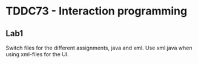 # TDDC73 - Interaction programming

## Lab1
Switch files for the different assignments, java and xml.
Use xml.java when using xml-files for the UI.